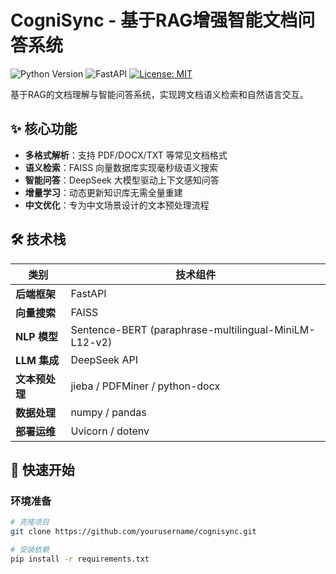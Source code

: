 # CogniSync - 基于RAG增强智能文档问答系统

![Python Version](https://img.shields.io/badge/python-3.9%2B-blue)
![FastAPI](https://img.shields.io/badge/FastAPI-0.68.0-green)
[![License: MIT](https://img.shields.io/badge/License-MIT-yellow.svg)](https://opensource.org/licenses/MIT)

基于RAG的文档理解与智能问答系统，实现跨文档语义检索和自然语言交互。

## ✨ 核心功能

- **多格式解析**：支持 PDF/DOCX/TXT 等常见文档格式
- **语义检索**：FAISS 向量数据库实现毫秒级语义搜索
- **智能问答**：DeepSeek 大模型驱动上下文感知问答
- **增量学习**：动态更新知识库无需全量重建
- **中文优化**：专为中文场景设计的文本预处理流程

## 🛠️ 技术栈

| 类别              | 技术组件                                                                 |
|-------------------|--------------------------------------------------------------------------|
| **后端框架**      | FastAPI                                                                 |
| **向量搜索**      | FAISS                                                                   |
| **NLP 模型**      | Sentence-BERT (paraphrase-multilingual-MiniLM-L12-v2)                   |
| **LLM 集成**      | DeepSeek API                                                            |
| **文本预处理**    | jieba / PDFMiner / python-docx                                          |
| **数据处理**      | numpy / pandas                                                          |
| **部署运维**      | Uvicorn / dotenv                                                        |

## 🚀 快速开始

### 环境准备

```bash
# 克隆项目
git clone https://github.com/yourusername/cognisync.git

# 安装依赖
pip install -r requirements.txt
